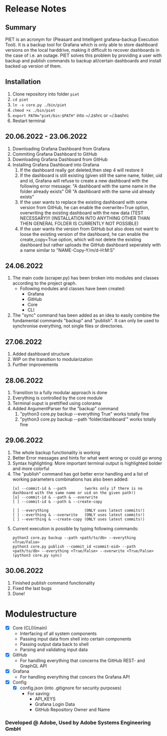 # Release Notes

## Summary
PIET is an acronym for (Pleasant and Intelligent grafana-backup Execution Tool). It is a backup tool for Grafana which is only able to store dashboard versions on the local harddrive, making it difficult to recover dashboards in the case of i.e. an outage. PIET solves this problem by providing a user with backup and publish commands to backup all/certain dashboards and install backed up version of them.

## Installation
1. Clone repository into folder ```piet```
1. ```cd piet```
1. ```ln -s core.py ./bin/piet```
1. ```chmod +x ./bin/piet```
1. ```export PATH="piet/bin:$PATH"``` into ~/.zshrc or ~/.bashrc
1. Restart terminal

## 20.06.2022 - 23.06.2022
1. Downloading Grafana Dashboard from Grafana
2. Commiting Grafana Dashboard to GitHub
3. Downloading Grafana Dashboard from GitHub
4. Installing Grafana Dashboard into Grafana
    1. If the dashboard really got deleted,then step 4 will restore it
    1. If the dashboard is still existing (given still the same name, folder, uid and id, Grafana will refuse to create a new dashboard with the following error 
    message: "A dashboard with the same name in the folder already exists" OR
    "A dashboard with the same uid already exists"
    1. If the user wants to replace the existing dashboard with some version from GitHub,
    he can enable the overwrite=True option, overwriting the existing dashboard with 
    the new data (TEST NECESSARY)!! (INSTALLATION INTO ANYTHING OTHER THAN THEN GENERAL 
                                    FOLDER IS CURRENTLY NOT POSSIBLE)
    1. If the user wants the version from GitHub but also does not want to loose the 
    existing version of the dashboard, he can enable the create_copy=True option, 
    which will not delete the existing dashboard but rather uploads the GitHub 
    dashboard seperately with a name similar to "NAME-Copy-Y/m/d-H:M:S"

## 24.06.2022
1. The main code (scraper.py) has been broken into modules and classes according to the
    project graph.
    * Following modules and classes have been created: 
        * Grafana
        * GitHub
        * Core
        * CLI
2. The "sync" command has been added as an idea to easily combine the fundamental
    commands "backup" and "publish". It can only be used to synchronise everything, not single files or directories.

## 27.06.2022
1. Added dashboard structure
2. WIP on the transition to modularization
3. Further improvements

## 28.06.2022
1. Transition to a fully modular approach is done
2. Everything is controlled by the core module
3. Terminal ouput is prettified using colorama
4. Added ArgumentParser for the "backup" command
    1. "python3 core.py backup --everything True" works totally fine
    2. "python3 core.py backup --path 'folder/dashboard'" works totally fine

## 29.06.2022
1. The whole backup functionality is working
2. Better Error messages and hints for what went wrong or could go wrong
3. Syntax highlighting: More important terminal output is highlighted bolder and more colorful
4. The "publish" command has got better error handling and a list of working parameters combinations has also been added:
    ~~~
    [x] --commit-id & --path        (works only if there is no dashboard with the same name or uid on the given path!)
    [x] --commit-id & --path & --overwrite
    [ ] --commit-id & --path & --create-copy

    [ ] --everything                (ONLY uses latest commits!)
    [ ] --everthing & --overwrite   (ONLY uses latest commits!)
    [ ] --everthing & --create-copy (ONLY uses latest commits!)
    ~~~
5. Current execution is possible by typing following commands:
    ~~~
    python3 core.py backup --path <path/to/db> --everything <True/False>
    python3 core.py publish --commit_id <commit-oid> --path <path/to/db> --everything <True/False> --overwrite <True/False>
    (python3 core.py sync)
    ~~~

## 30.06.2022
1. Finished publish command functionality
2. Fixed the last bugs
3. Done!

# Modulestructure
- [x] Core (CLI)(main)
    - Interfacing of all system components
    - Passing input data from shell into certain components
    - Passing output data back to shell
    - Parsing and validating input data
- [x] GitHub
    - For handling everything that concerns the GitHub REST- and GraphQL API
- [x] Grafana
    - For handling everything that concers the Grafana API
- [x] Config 
    - [x] config.json (into .gitignore for security purposes)
        -  For saving: 
            * API_KEYS
            * Grafana Login Data
            * GitHub Repository Owner and Name

### Developed @ Adobe, Used by Adobe Systems Engineering GmbH
